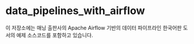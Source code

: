 # data_pipelines_with_airflow
이 저장소에는 매닝 출판사의 Apache Airflow 기반의 데이터 파이프라인 한국어판 도서의 예제 소스코드를 포함하고 있습니다.
